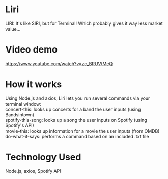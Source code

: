# Liri
LIRI: It's like SIRI, but for Terminal! Which probably gives it way less market value...

# Video demo
https://www.youtube.com/watch?v=zc_BRUVtMeQ

# How it works
Using Node.js and axios, Liri lets you run several commands via your terminal window:<br/>
concert-this: looks up concerts for a band the user inputs (using Bandsintown)<br/>
spotify-this-song: looks up a song the user inputs on Spotify (using Spotify's API)<br/>
movie-this: looks up information for a movie the user inputs (from OMDB)<br/>
do-what-it-says: performs a command based on an included .txt file<br/>

# Technology Used
Node.js, axios, Spotify API
